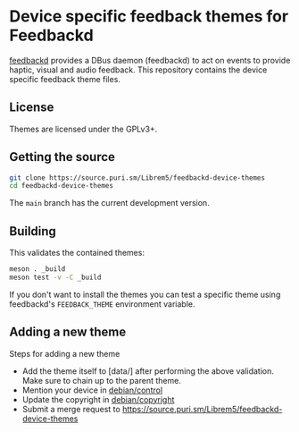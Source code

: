 Device specific feedback themes for Feedbackd
=============================================

[feedbackd][] provides a DBus daemon (feedbackd) to act on events to provide
haptic, visual and audio feedback. This repository contains the device
specific feedback theme files.

## License

Themes are licensed under the GPLv3+.

## Getting the source

```sh
git clone https://source.puri.sm/Librem5/feedbackd-device-themes
cd feedbackd-device-themes
```
The `main` branch has the current development version.

## Building
This validates the contained themes:

```sh
meson . _build
meson test -v -C _build
```

If you don't want to install the themes you can test a specific theme
using feedbackd's `FEEDBACK_THEME` environment variable.

## Adding a new theme
Steps for adding a new theme

- Add the theme itself to [data/] after performing the above validation.
  Make sure to chain up to the parent theme.
- Mention your device in [debian/control][]
- Update the copyright in [debian/copyright][]
- Submit a merge request to https://source.puri.sm/Librem5/feedbackd-device-themes

[feedbackd]: https://source.puri.sm/Librem5/feedbackd
[debian/control]: https://source.puri.sm/Librem5/feedbackd-device-themes/-/blob/main/debian/control#L24
[debian/copyright]: https://source.puri.sm/Librem5/feedbackd-device-themes/-/blob/main/debian/copyright#L11
